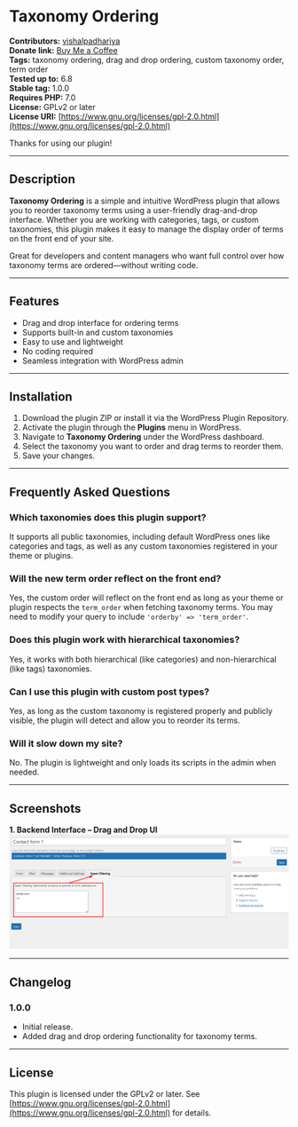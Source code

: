 # Taxonomy Ordering

**Contributors:** [vishalpadhariya](https://profiles.wordpress.org/vishalpadhariya)  
**Donate link:** [Buy Me a Coffee](https://buymeacoffee.com/vishalpadhariya)  
**Tags:** taxonomy ordering, drag and drop ordering, custom taxonomy order, term order  
**Tested up to:** 6.8  
**Stable tag:** 1.0.0  
**Requires PHP:** 7.0  
**License:** GPLv2 or later  
**License URI:** [https://www.gnu.org/licenses/gpl-2.0.html](https://www.gnu.org/licenses/gpl-2.0.html)

Thanks for using our plugin!

---

## Description

**Taxonomy Ordering** is a simple and intuitive WordPress plugin that allows you to reorder taxonomy terms using a user-friendly drag-and-drop interface. Whether you are working with categories, tags, or custom taxonomies, this plugin makes it easy to manage the display order of terms on the front end of your site.

Great for developers and content managers who want full control over how taxonomy terms are ordered—without writing code.

---

## Features

- Drag and drop interface for ordering terms
- Supports built-in and custom taxonomies
- Easy to use and lightweight
- No coding required
- Seamless integration with WordPress admin

---

## Installation

1. Download the plugin ZIP or install it via the WordPress Plugin Repository.
2. Activate the plugin through the **Plugins** menu in WordPress.
3. Navigate to **Taxonomy Ordering** under the WordPress dashboard.
4. Select the taxonomy you want to order and drag terms to reorder them.
5. Save your changes.

---

## Frequently Asked Questions

### Which taxonomies does this plugin support?
It supports all public taxonomies, including default WordPress ones like categories and tags, as well as any custom taxonomies registered in your theme or plugins.

### Will the new term order reflect on the front end?
Yes, the custom order will reflect on the front end as long as your theme or plugin respects the `term_order` when fetching taxonomy terms. You may need to modify your query to include `'orderby' => 'term_order'`.

### Does this plugin work with hierarchical taxonomies?
Yes, it works with both hierarchical (like categories) and non-hierarchical (like tags) taxonomies.

### Can I use this plugin with custom post types?
Yes, as long as the custom taxonomy is registered properly and publicly visible, the plugin will detect and allow you to reorder its terms.

### Will it slow down my site?
No. The plugin is lightweight and only loads its scripts in the admin when needed.

---

## Screenshots

**1. Backend Interface – Drag and Drop UI**  
![Backend Snapshot](https://raw.githubusercontent.com/vishalpadhariya/cf7-spam-filtering/master/screenshots/backend-snapshot.png)

---

## Changelog

### 1.0.0
* Initial release.
* Added drag and drop ordering functionality for taxonomy terms.

---

## License

This plugin is licensed under the GPLv2 or later. See [https://www.gnu.org/licenses/gpl-2.0.html](https://www.gnu.org/licenses/gpl-2.0.html) for details.
